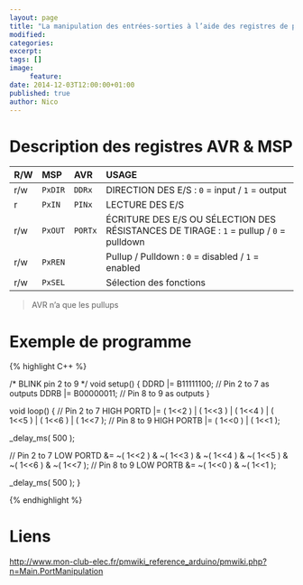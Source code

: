 ```yaml
---
layout: page
title: "La manipulation des entrées-sorties à l’aide des registres de port"
modified:
categories:
excerpt:
tags: []
image:
     feature:
date: 2014-12-03T12:00:00+01:00
published: true
author: Nico
---
```





# Description des registres AVR & MSP

| R/W | MSP     | AVR     | USAGE                                                                                   |
| :-- | :--     | :--     | :--                                                                                     |
| r/w | `PxDIR` | `DDRx`  | DIRECTION DES E/S : `0` = input  / `1` = output                                         |
| r   | `PxIN`  | `PINx`  | LECTURE DES E/S                                                                         |
| r/w | `PxOUT` | `PORTx` | ÉCRITURE DES E/S OU SÉLECTION DES RÉSISTANCES DE TIRAGE : `1` = pullup / `0` = pulldown |
| r/w | `PxREN` |         | Pullup / Pulldown : `0` = disabled / `1` = enabled                                      |
| r/w | `PxSEL` |         | Sélection des fonctions                                                                 |

> AVR n’a que les pullups


# Exemple de programme

{% highlight C++ %}

/*
  BLINK pin 2 to 9
*/
void setup()
{
  DDRD |= B11111100; // Pin 2 to 7 as outputs
  DDRB |= B00000011; // Pin 8 to 9 as outputs
}

void loop()
{
  // Pin 2 to 7 HIGH
  PORTD |= ( 1<<2 ) | ( 1<<3 ) | ( 1<<4 ) | ( 1<<5 ) | ( 1<<6 ) | ( 1<<7 );
  // Pin 8 to 9 HIGH
  PORTB |= ( 1<<0 ) | ( 1<<1 );

  _delay_ms( 500 );

  // Pin 2 to 7 LOW
  PORTD &= ~( 1<<2 ) & ~( 1<<3 ) & ~( 1<<4 ) & ~( 1<<5 ) & ~( 1<<6 ) & ~( 1<<7 );
  // Pin 8 to 9 LOW
  PORTB &= ~( 1<<0 ) & ~( 1<<1 );

  _delay_ms( 500 );
}

{% endhighlight %}






# Liens

<http://www.mon-club-elec.fr/pmwiki_reference_arduino/pmwiki.php?n=Main.PortManipulation>


